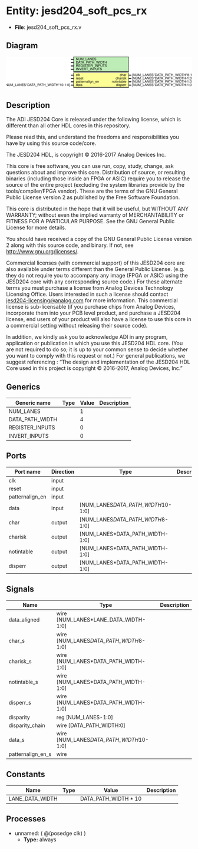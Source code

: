 # Entity: jesd204_soft_pcs_rx

- **File**: jesd204_soft_pcs_rx.v
## Diagram

![Diagram](jesd204_soft_pcs_rx.svg "Diagram")
## Description


 The ADI JESD204 Core is released under the following license, which is
 different than all other HDL cores in this repository.

 Please read this, and understand the freedoms and responsibilities you have
 by using this source code/core.

 The JESD204 HDL, is copyright © 2016-2017 Analog Devices Inc.

 This core is free software, you can use run, copy, study, change, ask
 questions about and improve this core. Distribution of source, or resulting
 binaries (including those inside an FPGA or ASIC) require you to release the
 source of the entire project (excluding the system libraries provide by the
 tools/compiler/FPGA vendor). These are the terms of the GNU General Public
 License version 2 as published by the Free Software Foundation.

 This core  is distributed in the hope that it will be useful, but WITHOUT ANY
 WARRANTY; without even the implied warranty of MERCHANTABILITY or FITNESS FOR
 A PARTICULAR PURPOSE. See the GNU General Public License for more details.

 You should have received a copy of the GNU General Public License version 2
 along with this source code, and binary.  If not, see
 <http://www.gnu.org/licenses/>.

 Commercial licenses (with commercial support) of this JESD204 core are also
 available under terms different than the General Public License. (e.g. they
 do not require you to accompany any image (FPGA or ASIC) using the JESD204
 core with any corresponding source code.) For these alternate terms you must
 purchase a license from Analog Devices Technology Licensing Office. Users
 interested in such a license should contact jesd204-licensing@analog.com for
 more information. This commercial license is sub-licensable (if you purchase
 chips from Analog Devices, incorporate them into your PCB level product, and
 purchase a JESD204 license, end users of your product will also have a
 license to use this core in a commercial setting without releasing their
 source code).

 In addition, we kindly ask you to acknowledge ADI in any program, application
 or publication in which you use this JESD204 HDL core. (You are not required
 to do so; it is up to your common sense to decide whether you want to comply
 with this request or not.) For general publications, we suggest referencing :
 “The design and implementation of the JESD204 HDL Core used in this project
 is copyright © 2016-2017, Analog Devices, Inc.”


## Generics

| Generic name    | Type | Value | Description |
| --------------- | ---- | ----- | ----------- |
| NUM_LANES       |      | 1     |             |
| DATA_PATH_WIDTH |      | 4     |             |
| REGISTER_INPUTS |      | 0     |             |
| INVERT_INPUTS   |      | 0     |             |
## Ports

| Port name       | Direction | Type                               | Description |
| --------------- | --------- | ---------------------------------- | ----------- |
| clk             | input     |                                    |             |
| reset           | input     |                                    |             |
| patternalign_en | input     |                                    |             |
| data            | input     | [NUM_LANES*DATA_PATH_WIDTH*10-1:0] |             |
| char            | output    | [NUM_LANES*DATA_PATH_WIDTH*8-1:0]  |             |
| charisk         | output    | [NUM_LANES*DATA_PATH_WIDTH-1:0]    |             |
| notintable      | output    | [NUM_LANES*DATA_PATH_WIDTH-1:0]    |             |
| disperr         | output    | [NUM_LANES*DATA_PATH_WIDTH-1:0]    |             |
## Signals

| Name              | Type                                    | Description |
| ----------------- | --------------------------------------- | ----------- |
| data_aligned      | wire [NUM_LANES*LANE_DATA_WIDTH-1:0]    |             |
| char_s            | wire [NUM_LANES*DATA_PATH_WIDTH*8-1:0]  |             |
| charisk_s         | wire [NUM_LANES*DATA_PATH_WIDTH-1:0]    |             |
| notintable_s      | wire [NUM_LANES*DATA_PATH_WIDTH-1:0]    |             |
| disperr_s         | wire [NUM_LANES*DATA_PATH_WIDTH-1:0]    |             |
| disparity         | reg [NUM_LANES-1:0]                     |             |
| disparity_chain   | wire [DATA_PATH_WIDTH:0]                |             |
| data_s            | wire [NUM_LANES*DATA_PATH_WIDTH*10-1:0] |             |
| patternalign_en_s | wire                                    |             |
## Constants

| Name            | Type | Value                | Description |
| --------------- | ---- | -------------------- | ----------- |
| LANE_DATA_WIDTH |      | DATA_PATH_WIDTH * 10 |             |
## Processes
- unnamed: ( @(posedge clk) )
  - **Type:** always
